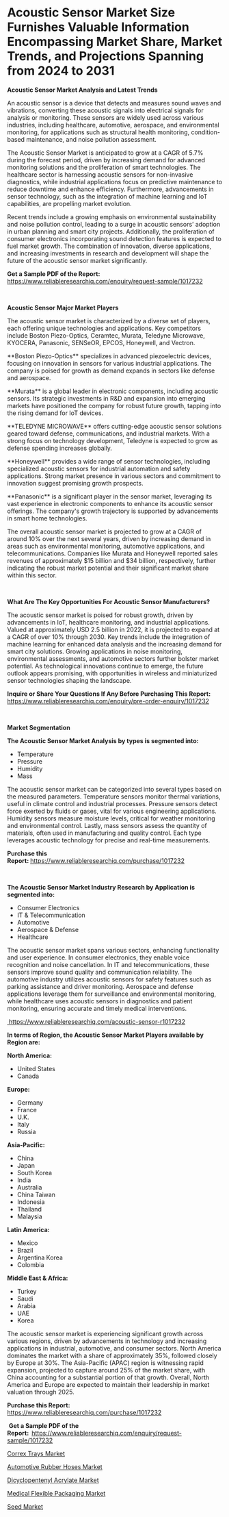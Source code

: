 <p><h1>Acoustic Sensor Market Size Furnishes Valuable Information Encompassing Market Share, Market Trends, and Projections Spanning from 2024 to 2031</h1></p><p><strong>Acoustic Sensor Market Analysis and Latest Trends</strong></p>
<p><p>An acoustic sensor is a device that detects and measures sound waves and vibrations, converting these acoustic signals into electrical signals for analysis or monitoring. These sensors are widely used across various industries, including healthcare, automotive, aerospace, and environmental monitoring, for applications such as structural health monitoring, condition-based maintenance, and noise pollution assessment.</p><p>The Acoustic Sensor Market is anticipated to grow at a CAGR of 5.7% during the forecast period, driven by increasing demand for advanced monitoring solutions and the proliferation of smart technologies. The healthcare sector is harnessing acoustic sensors for non-invasive diagnostics, while industrial applications focus on predictive maintenance to reduce downtime and enhance efficiency. Furthermore, advancements in sensor technology, such as the integration of machine learning and IoT capabilities, are propelling market evolution.</p><p>Recent trends include a growing emphasis on environmental sustainability and noise pollution control, leading to a surge in acoustic sensors’ adoption in urban planning and smart city projects. Additionally, the proliferation of consumer electronics incorporating sound detection features is expected to fuel market growth. The combination of innovation, diverse applications, and increasing investments in research and development will shape the future of the acoustic sensor market significantly.</p></p>
<p><strong>Get a Sample PDF of the Report:&nbsp;</strong> <a href="https://www.reliableresearchiq.com/enquiry/request-sample/1017232">https://www.reliableresearchiq.com/enquiry/request-sample/1017232</a></p>
<p>&nbsp;</p>
<p><strong>Acoustic Sensor Major Market Players</strong></p>
<p><p>The acoustic sensor market is characterized by a diverse set of players, each offering unique technologies and applications. Key competitors include Boston Piezo-Optics, Ceramtec, Murata, Teledyne Microwave, KYOCERA, Panasonic, SENSeOR, EPCOS, Honeywell, and Vectron.</p><p>**Boston Piezo-Optics** specializes in advanced piezoelectric devices, focusing on innovation in sensors for various industrial applications. The company is poised for growth as demand expands in sectors like defense and aerospace.</p><p>**Murata** is a global leader in electronic components, including acoustic sensors. Its strategic investments in R&D and expansion into emerging markets have positioned the company for robust future growth, tapping into the rising demand for IoT devices.</p><p>**TELEDYNE MICROWAVE** offers cutting-edge acoustic sensor solutions geared toward defense, communications, and industrial markets. With a strong focus on technology development, Teledyne is expected to grow as defense spending increases globally.</p><p>**Honeywell** provides a wide range of sensor technologies, including specialized acoustic sensors for industrial automation and safety applications. Strong market presence in various sectors and commitment to innovation suggest promising growth prospects.</p><p>**Panasonic** is a significant player in the sensor market, leveraging its vast experience in electronic components to enhance its acoustic sensor offerings. The company's growth trajectory is supported by advancements in smart home technologies.</p><p>The overall acoustic sensor market is projected to grow at a CAGR of around 10% over the next several years, driven by increasing demand in areas such as environmental monitoring, automotive applications, and telecommunications. Companies like Murata and Honeywell reported sales revenues of approximately $15 billion and $34 billion, respectively, further indicating the robust market potential and their significant market share within this sector.</p></p>
<p>&nbsp;</p>
<p><strong>What Are The Key Opportunities For Acoustic Sensor Manufacturers?</strong></p>
<p><p>The acoustic sensor market is poised for robust growth, driven by advancements in IoT, healthcare monitoring, and industrial applications. Valued at approximately USD 2.5 billion in 2022, it is projected to expand at a CAGR of over 10% through 2030. Key trends include the integration of machine learning for enhanced data analysis and the increasing demand for smart city solutions. Growing applications in noise monitoring, environmental assessments, and automotive sectors further bolster market potential. As technological innovations continue to emerge, the future outlook appears promising, with opportunities in wireless and miniaturized sensor technologies shaping the landscape.</p></p>
<p><strong>Inquire or Share Your Questions If Any Before Purchasing This Report:</strong> <a href="https://www.reliableresearchiq.com/enquiry/pre-order-enquiry/1017232">https://www.reliableresearchiq.com/enquiry/pre-order-enquiry/1017232</a></p>
<p>&nbsp;</p>
<p><strong>Market Segmentation</strong></p>
<p><strong>The Acoustic Sensor Market Analysis by types is segmented into:</strong></p>
<p><ul><li>Temperature</li><li>Pressure</li><li>Humidity</li><li>Mass</li></ul></p>
<p><p>The acoustic sensor market can be categorized into several types based on the measured parameters. Temperature sensors monitor thermal variations, useful in climate control and industrial processes. Pressure sensors detect force exerted by fluids or gases, vital for various engineering applications. Humidity sensors measure moisture levels, critical for weather monitoring and environmental control. Lastly, mass sensors assess the quantity of materials, often used in manufacturing and quality control. Each type leverages acoustic technology for precise and real-time measurements.</p></p>
<p><strong>Purchase this Report:&nbsp;</strong><a href="https://www.reliableresearchiq.com/purchase/1017232">https://www.reliableresearchiq.com/purchase/1017232</a></p>
<p>&nbsp;</p>
<p><strong>The Acoustic Sensor Market Industry Research by Application is segmented into:</strong></p>
<p><ul><li>Consumer Electronics</li><li>IT & Telecommunication</li><li>Automotive</li><li>Aerospace & Defense</li><li>Healthcare</li></ul></p>
<p><p>The acoustic sensor market spans various sectors, enhancing functionality and user experience. In consumer electronics, they enable voice recognition and noise cancellation. In IT and telecommunications, these sensors improve sound quality and communication reliability. The automotive industry utilizes acoustic sensors for safety features such as parking assistance and driver monitoring. Aerospace and defense applications leverage them for surveillance and environmental monitoring, while healthcare uses acoustic sensors in diagnostics and patient monitoring, ensuring accurate and timely medical interventions.</p></p>
<p><a href="https://www.reliableresearchiq.com/acoustic-sensor-r1017232">&nbsp;https://www.reliableresearchiq.com/acoustic-sensor-r1017232</a></p>
<p><strong>In terms of Region, the Acoustic Sensor Market Players available by Region are:</strong></p>
<p>
    <p> <strong> North America: </strong>
        <ul>
            <li>United States</li>
            <li>Canada</li>
        </ul>
        </p> 
    <p> <strong> Europe: </strong>
        <ul>
            <li>Germany</li>
            <li>France</li>
            <li>U.K.</li>
            <li>Italy</li>
            <li>Russia</li>
        </ul>
        </p> 
    <p> <strong> Asia-Pacific: </strong>
        <ul>
            <li>China</li>
            <li>Japan</li>
            <li>South Korea</li>
            <li>India</li>
            <li>Australia</li>
            <li>China Taiwan</li>
            <li>Indonesia</li>
            <li>Thailand</li>
            <li>Malaysia</li>
        </ul>
        </p> 
    <p> <strong> Latin America: </strong>
        <ul>
            <li>Mexico</li>
            <li>Brazil</li>
            <li>Argentina Korea</li>
            <li>Colombia</li>
        </ul>
        </p> 
    <p> <strong> Middle East & Africa: </strong>
        <ul>
            <li>Turkey</li>
            <li>Saudi</li>
            <li>Arabia</li>
            <li>UAE</li>
            <li>Korea</li>
        </ul>
    </p>
    </p>
<p><p>The acoustic sensor market is experiencing significant growth across various regions, driven by advancements in technology and increasing applications in industrial, automotive, and consumer sectors. North America dominates the market with a share of approximately 35%, followed closely by Europe at 30%. The Asia-Pacific (APAC) region is witnessing rapid expansion, projected to capture around 25% of the market share, with China accounting for a substantial portion of that growth. Overall, North America and Europe are expected to maintain their leadership in market valuation through 2025.</p></p>
<p><strong>Purchase this Report: </strong><a href="https://www.reliableresearchiq.com/purchase/1017232">https://www.reliableresearchiq.com/purchase/1017232</a></p>
<p>&nbsp;<strong>Get a Sample PDF of the Report:&nbsp;&nbsp;</strong><a href="https://www.reliableresearchiq.com/enquiry/request-sample/1017232">https://www.reliableresearchiq.com/enquiry/request-sample/1017232</a></p>
<p><strong></strong></p>
<p><p><a href="https://issuu.com/reportprime-2/docs/correx-trays-market-size-2030.pptx_383a2c830d0dd2">Correx Trays Market</a></p><p><a href="https://medium.com/@anggimontokjleb_6541/the-global-automotive-rubber-hoses-market-is-at-the-forefront-of-innovation-driving-rapid-7d7fb306e957">Automotive Rubber Hoses Market</a></p><p><a href="https://issuu.com/reportprime-2/docs/dicyclopentenyl-acrylate-market-siz_61437b54693327">Dicyclopentenyl Acrylate Market</a></p><p><a href="https://medium.com/@anggimontokjleb_6541/this-report-aims-to-deliver-an-in-depth-analysis-of-the-global-medical-flexible-packaging-market-66f07d147a2d">Medical Flexible Packaging Market</a></p><p><a href="https://www.linkedin.com/pulse/seed-market-trends-focusing-insight-forecast-analysis-2024-9vsie?trackingId=HD93gY9GSw2gGlw6%2B4ItQA%3D%3D">Seed Market</a></p></p>